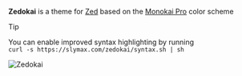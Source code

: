 **Zedokai** is a theme for [Zed](https://zed.dev) based on the [Monokai Pro](https://monokai.pro) color scheme

> [!TIP]
> You can enable improved syntax highlighting by running <br>
> `curl -s https://slymax.com/zedokai/syntax.sh | sh`

![Zedokai](https://github.com/slymax/zedokai/blob/main/screenshot.png?raw=true)
